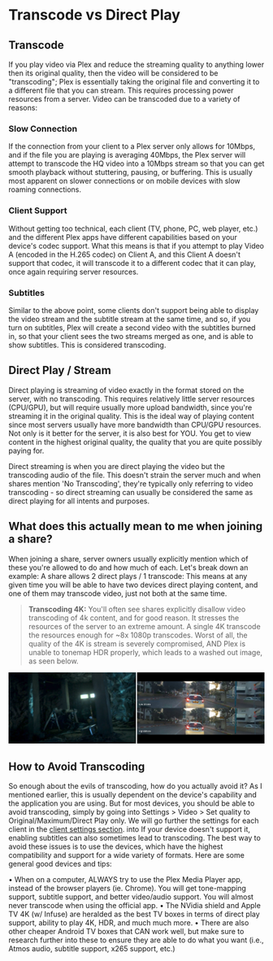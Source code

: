 # Transcode vs Direct Play

## Transcode

If you play video via Plex and reduce the streaming quality to anything lower then its original quality, then the video will be considered to be "transcoding"; Plex is essentially taking the original file and converting it to a different file that you can stream. This requires processing power resources from a server. Video can be transcoded due to a variety of reasons:

### Slow Connection

If the connection from your client to a Plex server only allows for 10Mbps, and if the file you are playing is averaging 40Mbps, the Plex server will attempt to transcode the HQ video into a 10Mbps stream so that you can get smooth playback without stuttering, pausing, or buffering. This is usually most apparent on slower connections or on mobile devices with slow roaming connections.

### Client Support

Without getting too technical, each client (TV, phone, PC, web player, etc.) and the different Plex apps have different capabilities based on your device's codec support. What this means is that if you attempt to play Video A (encoded in the H.265 codec) on Client A, and this Client A doesn't support that codec, it will transcode it to a different codec that it can play, once again requiring server resources.

### Subtitles

Similar to the above point, some clients don't support being able to display the video stream and the subtitle stream at the same time, and so, if you turn on subtitles, Plex will create a second video with the subtitles burned in, so that your client sees the two streams merged as one, and is able to show subtitles. This is considered transcoding.

## Direct Play / Stream

Direct playing is streaming of video exactly in the format stored on the server, with no transcoding. This requires relatively little server resources (CPU/GPU), but will require usually more upload bandwidth, since you're streaming it in the original quality. This is the ideal way of playing content since most servers usually have more bandwidth than CPU/GPU resources. Not only is it better for the server, it is also best for YOU. You get to view content in the highest original quality, the quality that you are quite possibly paying for. 

Direct streaming is when you are direct playing the video but the transcoding audio of the file. This doesn't strain the server much and when shares mention 'No Transcoding', they're typically only referring to video transcoding - so direct streaming can usually be considered the same as direct playing for all intents and purposes.

## What does this actually mean to me when joining a share?

When joining a share, server owners usually explicitly mention which of these you're allowed to do and how much of each. Let's break down an example:
A share allows 2 direct plays / 1 transcode: This means at any given time you will be able to have two devices direct playing content, and one of them may transcode video, just not both at the same time.

> **Transcoding 4K:** You'll often see shares explicitly disallow video transcoding of 4k content, and for good reason. It stresses the resources of the server to an extreme amount. A single 4K transcode the resources enough for ~8x 1080p transcodes. Worst of all, the quality of the 4K is stream is severely compromised, AND Plex is unable to tonemap HDR properly, which leads to a washed out image, as seen below.

[![Direct Play vs Transcode](../media/quality-vs-quantity.png "Direct play vs Transcode")](https://docs.blackbeard.media/media/direct-play-vs-transcode.png)


## How to Avoid Transcoding

So enough about the evils of transcoding, how do you actually avoid it? As I mentioned earlier, this is usually dependent on the device's capability and the application you are using. But for most devices, you should be able to avoid transcoding, simply by going into Settings > Video > Set quality to Original/Maximum/Direct Play only. We will go further the settings for each client in the [client settings section](../clients/index.md). into If your device doesn't support it, enabling subtitles can also sometimes lead to transcoding. The best way to avoid these issues is to use the devices, which have the highest compatibility and support for a wide variety of formats. Here are some general good devices and tips:

• When on a computer, ALWAYS try to use the Plex Media Player app, instead of the browser players (ie. Chrome). You will get tone-mapping support, subtitle support, and better video/audio support. You will almost never transcode when using the official app.
• The NVidia shield and Apple TV 4K (w/ Infuse) are heralded as the best TV boxes in terms of direct play support, ability to play 4K, HDR, and much much more.
• There are also other cheaper Android TV boxes that CAN work well, but make sure to research further into these to ensure they are able to do what you want (i.e., Atmos audio, subtitle support, x265 support, etc.)
